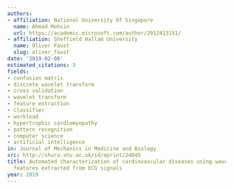 ```yaml
---
authors:
- affiliation: National University Of Singapore
  name: Ahmad Mohsin
  url: https://academic.microsoft.com/author/2912413151/
- affiliation: Sheffield Hallam University
  name: Oliver Faust
  slug: oliver_faust
date: '2019-02-08'
estimated_citations: 3
fields:
- confusion matrix
- discrete wavelet transform
- cross validation
- wavelet transform
- feature extraction
- classifier
- workload
- hypertrophic cardiomyopathy
- pattern recognition
- computer science
- artificial intelligence
in: Journal of Mechanics in Medicine and Biology
src: http://shura.shu.ac.uk/id/eprint/24045
title: Automated characterization of cardiovascular diseases using wavelet transform
  features extracted from ECG signals
year: 2019
---
```

